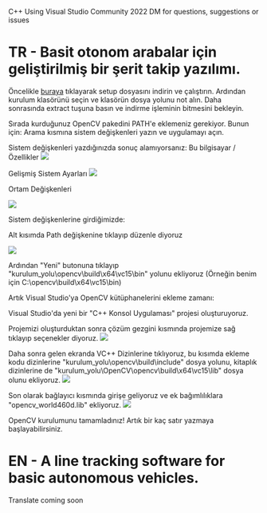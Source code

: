 C++
Using Visual Studio Community 2022
DM for questions, suggestions or issues

# TR - Basit otonom arabalar için geliştirilmiş bir şerit takip yazılımı.

Öncelikle [buraya](https://sourceforge.net/projects/opencvlibrary/files/4.5.1/opencv-4.5.1-vc14_vc15.exe/download) tıklayarak setup dosyasını indirin ve çalıştırın. 
Ardından kurulum klasörünü seçin ve klasörün dosya yolunu not alın.
Daha sonrasında extract tuşuna basın ve indirme işleminin bitmesini bekleyin.

Sırada kurduğunuz OpenCV pakedini PATH'e eklemeniz gerekiyor.
Bunun için:
  Arama kısmına sistem değişkenleri yazın ve uygulamayı açın.
  
  
  Sistem değişkenleri yazdığınızda sonuç alamıyorsanız:
  Bu bilgisayar / Özellikler
  ![](https://i.imgur.com/Ynr9X2o.png)
    
  Gelişmiş Sistem Ayarları
  ![](https://i.imgur.com/xTfub8t.png)
    
  Ortam Değişkenleri
  
  ![](https://i.imgur.com/9O8SUg0.png)
    
 
 Sistem değişkenlerine girdiğimizde:
 
 Alt kısımda Path değişkenine tıklayıp düzenle diyoruz
 
 ![](https://i.imgur.com/kxOCf7r.png)
    
 Ardından "Yeni" butonuna tıklayıp "kurulum_yolu\opencv\build\x64\vc15\bin" yolunu ekliyoruz (Örneğin benim için C:\opencv\build\x64\vc15\bin)
  

Artık Visual Studio'ya OpenCV kütüphanelerini ekleme zamanı:

Visual Studio'da yeni bir "C++ Konsol Uygulaması" projesi oluşturuyoruz.

Projemizi oluşturduktan sonra çözüm gezgini kısmında projemize sağ tıklayıp seçenekler diyoruz.
![](https://mertmekatronik.com/uploads/images/2021/04/image_750x_606aca01af032.jpg)

Daha sonra gelen ekranda VC++ Dizinlerine tıklıyoruz, bu kısımda ekleme kodu dizinlerine "kurulum_yolu\opencv\build\include" dosya yolunu, kitaplık dizinlerine de "kurulum_yolu\OpenCV\opencv\build\x64\vc15\lib" dosya olunu ekliyoruz.
![](https://mertmekatronik.com/uploads/images/2021/04/image_750x_6068d2ca3cf93.jpg)

Son olarak bağlayıcı kısmında girişe geliyoruz ve ek bağımlılıklara "opencv_world460d.lib" ekliyoruz.
![](https://i.imgur.com/mTgEYe0.png)

OpenCV kurulumunu tamamladınız!
Artık bir kaç satır yazmaya başlayabilirsiniz.


# EN - A line tracking software for basic autonomous vehicles.

Translate coming soon
